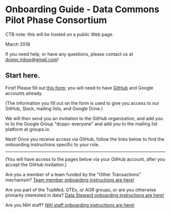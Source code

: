 # Onboarding Guide - Data Commons Pilot Phase Consortium

CTB note: this will be hosted on a public Web page.

March 2018

If you need help, or have any questions, please contact us at dcppc.inbox@gmail.com!

## Start here.

First! Please fill out [this form](https://docs.google.com/forms/d/e/1FAIpQLScg6X7Ce5PdP6EeEGWBAojt1Y6nn65FRKxvM8MqattL8ZnieQ/viewform); you will need to have [GitHub](http://www.github.com) and Google accounts already.

(The information you fill out on the form is used to give you access to our GitHub, Slack, mailing lists, and Google Drive.)

We will then send you an invitation to the GitHub organization, and add you to to the Google Group "dcppc-everyone" and add you to the mailing list platform at groups.io.

Next! Once you receive access via GitHub, follow the links below to find the onboarding instructions specific to your role.

----

(You will have access to the pages below via your GitHub account, after you accept the GitHub invitation.)

Are you a member of a team funded by the "Other Transactions" mechanism? [Team member onboarding instructions are here!](https://hackmd.io/z8G-tJZnTFW_JsUet_NFYg)

Are you part of the TopMed, GTEx, or AGR groups, or are you otherwise primarily interested in data? [Data Steward onboarding instructions are here!](@@)

Are you NIH staff? [NIH staff onboarding instructions are here!](@@)

